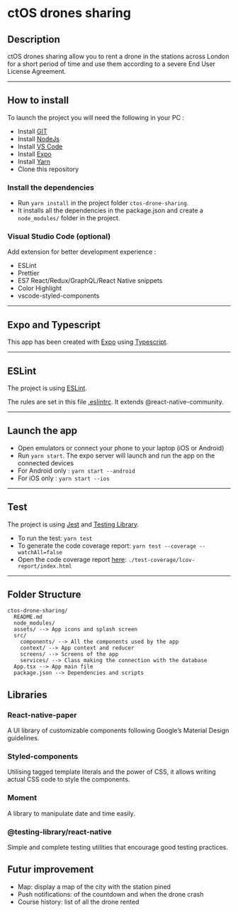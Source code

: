 # ctOS drones sharing

## Description

ctOS drones sharing allow you to rent a drone in the stations across London for a short period of time and use them according to a severe End User License Agreement.

---

## How to install

To launch the project you will need the following in your PC :

- Install [GIT](https://git-scm.com/downloads)
- Install [NodeJs](https://nodejs.org/en/download/)
- Install [VS Code](https://code.visualstudio.com/download)
- Install [Expo](https://docs.expo.dev/get-started/installation/)
- Install [Yarn](https://classic.yarnpkg.com/en/docs/install/)
- Clone this repository

### Install the dependencies

- Run `yarn install` in the project folder `ctos-drone-sharing`.
- It installs all the dependencies in the package.json and create a `node_modules/` folder in the project.

### Visual Studio Code (optional)

Add extension for better development experience :

- ESLint
- Prettier
- ES7 React/Redux/GraphQL/React Native snippets
- Color Highlight
- vscode-styled-components

---

## Expo and Typescript

This app has been created with [Expo](https://expo.dev/) using [Typescript](https://www.typescriptlang.org/).

---

## ESLint

The project is using [ESLint](https://eslint.org/).

The rules are set in this file [.eslintrc](./.eslintrc). It extends @react-native-community.

---

## Launch the app

- Open emulators or connect your phone to your laptop (iOS or Android)
- Run `yarn start`. The expo server will launch and run the app on the connected devices
- For Android only : `yarn start --android`
- For iOS only : `yarn start --ios`

---

## Test

The project is using [Jest](https://jestjs.io/fr/docs/tutorial-react-native) and [Testing Library](https://testing-library.com/docs/react-native-testing-library/intro/).

- To run the test: `yarn test`
- To generate the code coverage report: `yarn test --coverage --watchAll=false`
- Open the code coverage report [here](./test-coverage/lcov-report/index.html): `./test-coverage/lcov-report/index.html`

---

## Folder Structure

```
ctos-drone-sharing/
  README.md
  node_modules/
  assets/ --> App icons and splash screen
  src/
    components/ --> All the components used by the app
    context/ --> App context and reducer
    screens/ --> Screens of the app
    services/ --> Class making the connection with the database
  App.tsx --> App main file
  package.json --> Dependencies and scripts
```

## Libraries

### React-native-paper

A UI library of customizable components following Google’s Material Design guidelines.

### Styled-components

Utilising tagged template literals and the power of CSS, it allows writing actual CSS code to style the components.

### Moment

A library to manipulate date and time easily.

### @testing-library/react-native

Simple and complete testing utilities that encourage good testing practices.

## Futur improvement

- Map: display a map of the city with the station pined
- Push notifications: of the countdown and when the drone crash
- Course history: list of all the drone rented
